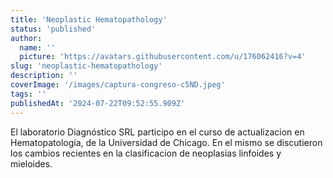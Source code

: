 ```yaml
---
title: 'Neoplastic Hematopathology'
status: 'published'
author:
  name: ''
  picture: 'https://avatars.githubusercontent.com/u/176062416?v=4'
slug: 'neoplastic-hematopathology'
description: ''
coverImage: '/images/captura-congreso-c5ND.jpeg'
tags: ''
publishedAt: '2024-07-22T09:52:55.909Z'
---
```


El laboratorio Diagnóstico SRL participo en el curso de actualizacion en Hematopatología, de la Universidad de Chicago. En el mismo se discutieron los cambios recientes en la clasificacion de neoplasias linfoides y mieloides.